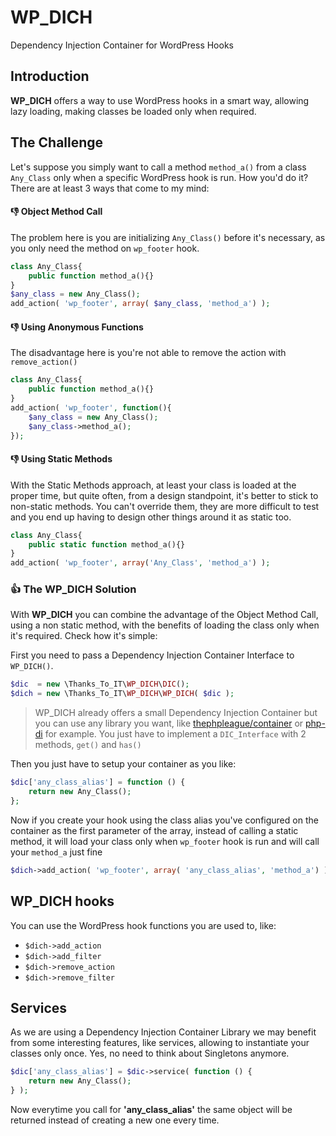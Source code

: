 # WP_DICH
Dependency Injection Container for WordPress Hooks

## Introduction
**WP_DICH** offers a way to use WordPress hooks in a smart way, allowing lazy loading, making classes be loaded only when required.

## The Challenge
Let's suppose you simply want to call a method `method_a()` from a class `Any_Class` only when a specific WordPress hook is run. How you'd do it? There are at least 3 ways that come to my mind: 

#### :-1: Object Method Call
The problem here is you are initializing `Any_Class()` before it's necessary, as you only need the method on `wp_footer` hook.  
```php
class Any_Class{
	public function method_a(){}
}
$any_class = new Any_Class();
add_action( 'wp_footer', array( $any_class, 'method_a') );
```

#### :-1: Using Anonymous Functions 
The disadvantage here is you're not able to remove the action with `remove_action()` 
```php
class Any_Class{
	public function method_a(){}
}
add_action( 'wp_footer', function(){
	$any_class = new Any_Class();
	$any_class->method_a();
});
```

#### :-1: Using Static Methods
With the Static Methods approach, at least your class is loaded at the proper time, but quite often, from a design standpoint, it's better to stick to non-static methods. You can't override them, they are more difficult to test and you end up having to design other things around it as static too. 
```php
class Any_Class{
	public static function method_a(){}
}
add_action( 'wp_footer', array('Any_Class', 'method_a') );
```

### :+1: The WP_DICH Solution
With **WP_DICH** you can combine the advantage of the Object Method Call, using a non static method, with the benefits of loading the class only when it's required. Check how it's simple:

First you need to pass a Dependency Injection Container Interface to `WP_DICH()`.  
```php
$dic  = new \Thanks_To_IT\WP_DICH\DIC();
$dich = new \Thanks_To_IT\WP_DICH\WP_DICH( $dic );
```
> WP_DICH already offers a small Dependency Injection Container but you can use any library you want, like [thephpleague/container](https://github.com/thephpleague/container) or [php-di](http://php-di.org/) for example. You just have to implement a `DIC_Interface` with 2 methods, `get()` and `has()`

Then you just have to setup your container as you like:
```php
$dic['any_class_alias'] = function () {
	return new Any_Class();
};
```

Now if you create your hook using the class alias you've configured on the container as the first parameter of the array, instead of calling a static method, it will load your class only when `wp_footer` hook is run and will call your `method_a` just fine
```php
$dich->add_action( 'wp_footer', array( 'any_class_alias', 'method_a') );
```

## WP_DICH hooks
You can use the WordPress hook functions you are used to, like:

- `$dich->add_action`
- `$dich->add_filter`
- `$dich->remove_action`
- `$dich->remove_filter`

## Services
As we are using a Dependency Injection Container Library we may benefit from some interesting features, like services, allowing to instantiate your classes only once. Yes, no need to think about Singletons anymore.

```php
$dic['any_class_alias'] = $dic->service( function () {
	return new Any_Class();
} );
```
Now everytime you call for **'any_class_alias'** the same object will be returned instead of creating a new one every time.
